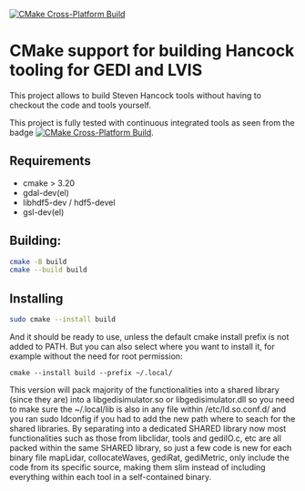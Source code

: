 [![CMake Cross-Platform Build](https://github.com/caiohamamura/gedisimulator_root/actions/workflows/build.yaml/badge.svg)](https://github.com/caiohamamura/gedisimulator_root/actions/workflows/build.yaml)

# CMake support for building Hancock tooling for GEDI and LVIS

This project allows to build Steven Hancock tools without having to checkout the code and tools yourself.

This project is fully tested with continuous integrated tools as seen from the badge [![CMake Cross-Platform Build](https://github.com/caiohamamura/gedisimulator_root/actions/workflows/build.yaml/badge.svg)](https://github.com/caiohamamura/gedisimulator_root/actions/workflows/build.yaml).

## Requirements

 - cmake > 3.20
 - gdal-dev(el)
 - libhdf5-dev / hdf5-devel
 - gsl-dev(el)

## Building:

```bash
cmake -B build
cmake --build build
```

## Installing

```bash
sudo cmake --install build
```

And it should be ready to use, unless the default cmake install prefix is not added to PATH. But you can also select where you want to install it, for example without the need for root permission:
```
cmake --install build --prefix ~/.local/
```

This version will pack majority of the functionalities into a shared library (since they are) into a libgedisimulator.so or libgedisimulator.dll so you need to make sure the ~/.local/lib is also in any file within /etc/ld.so.conf.d/ and you ran sudo ldconfig if you had to add the new path where to seach for the shared libraries.
By separating into a dedicated SHARED library now most functionalities such as those from libclidar, tools and gediIO.c, etc are all packed within the same SHARED library, so just a few code is new for each binary file mapLidar, collocateWaves, gediRat, gediMetric, only include the code from its specific source, making them slim instead of including everything within each tool in a self-contained binary.
